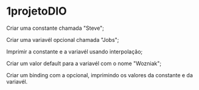 # 1projetoDIO

Criar uma constante chamada "Steve";

Criar uma variavél opcional chamada "Jobs";

Imprimir a constante e a variavél usando interpolação;

Criar um valor default para a variavél com o nome "Wozniak";

Criar um binding com a opcional, imprimindo os valores da constante e da variavél.
